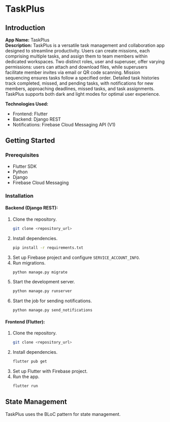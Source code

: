 # TaskPlus

## Introduction

**App Name:** TaskPlus  
**Description:** TaskPlus is a versatile task management and collaboration app designed to streamline productivity. Users can create missions, each comprising multiple tasks, and assign them to team members within dedicated workspaces. Two distinct roles, user and superuser, offer varying permissions: users can attach and download files, while superusers facilitate member invites via email or QR code scanning. Mission sequencing ensures tasks follow a specified order. Detailed task histories track completed, missed, and pending tasks, with notifications for new members, approaching deadlines, missed tasks, and task assignments. TaskPlus supports both dark and light modes for optimal user experience.

**Technologies Used:**
- Frontend: Flutter
- Backend: Django REST
- Notifications: Firebase Cloud Messaging API (V1)

## Getting Started

### Prerequisites
- Flutter SDK
- Python
- Django
- Firebase Cloud Messaging

### Installation

#### Backend (Django REST):

1. Clone the repository.
    ```bash
    git clone <repository_url>
    ```
2. Install dependencies.
    ```bash
    pip install -r requirements.txt
    ```
3. Set up Firebase project and configure `SERVICE_ACCOUNT_INFO`.
4. Run migrations.
    ```bash
    python manage.py migrate
    ```
5. Start the development server.
    ```bash
    python manage.py runserver
    ```
6. Start the job for sending notifications.
    ```bash
    python manage.py send_notifications
    ```

#### Frontend (Flutter):

1. Clone the repository.
    ```bash
    git clone <repository_url>
    ```
2. Install dependencies.
    ```bash
    flutter pub get
    ```
3. Set up Flutter with Firebase project.
4. Run the app.
    ```bash
    flutter run
    ```

## State Management

TaskPlus uses the BLoC pattern for state management.
